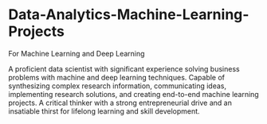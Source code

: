 # Data-Analytics-Machine-Learning-Projects
For Machine Learning and Deep Learning


A proficient data scientist with significant experience solving business problems with machine and deep learning techniques. Capable of synthesizing complex research information, communicating ideas, implementing research solutions, and creating end-to-end machine learning projects. A critical thinker with a strong entrepreneurial drive and an insatiable thirst for lifelong learning and skill development. 
